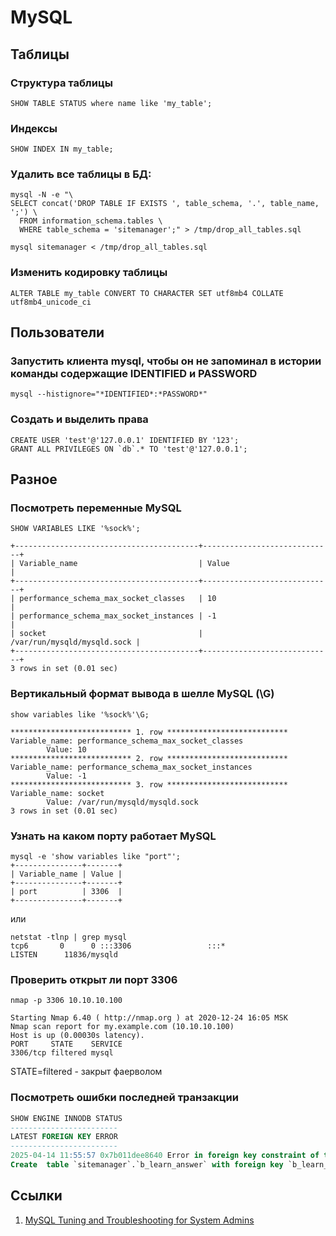 # MySQL

## Таблицы

### Структура таблицы

```mysql
SHOW TABLE STATUS where name like 'my_table';
```

### Индексы

```mysql
SHOW INDEX IN my_table;
```

### Удалить все таблицы в БД:

```shell
mysql -N -e "\
SELECT concat('DROP TABLE IF EXISTS ', table_schema, '.', table_name, ';') \
  FROM information_schema.tables \
  WHERE table_schema = 'sitemanager';" > /tmp/drop_all_tables.sql

mysql sitemanager < /tmp/drop_all_tables.sql
```

### Изменить кодировку таблицы

```mysql
ALTER TABLE my_table CONVERT TO CHARACTER SET utf8mb4 COLLATE utf8mb4_unicode_ci
```

## Пользователи

### Запустить клиента mysql, чтобы он не запоминал в истории команды содержащие IDENTIFIED и PASSWORD

```shell script
mysql --histignore="*IDENTIFIED*:*PASSWORD*"
```

### Создать и выделить права

```mysql
CREATE USER 'test'@'127.0.0.1' IDENTIFIED BY '123';
GRANT ALL PRIVILEGES ON `db`.* TO 'test'@'127.0.0.1';
```

## Разное

### Посмотреть переменные MySQL

```mysql
SHOW VARIABLES LIKE '%sock%';
```
```
+-----------------------------------------+-----------------------------+
| Variable_name                           | Value                       |
+-----------------------------------------+-----------------------------+
| performance_schema_max_socket_classes   | 10                          |
| performance_schema_max_socket_instances | -1                          |
| socket                                  | /var/run/mysqld/mysqld.sock |
+-----------------------------------------+-----------------------------+
3 rows in set (0.01 sec)
```

### Вертикальный формат вывода в шелле MySQL (\G)

```mysql
show variables like '%sock%'\G;
```
```
*************************** 1. row ***************************
Variable_name: performance_schema_max_socket_classes
        Value: 10
*************************** 2. row ***************************
Variable_name: performance_schema_max_socket_instances
        Value: -1
*************************** 3. row ***************************
Variable_name: socket
        Value: /var/run/mysqld/mysqld.sock
3 rows in set (0.01 sec)
```

### Узнать на каком порту работает MySQL

```shell script
mysql -e 'show variables like "port"';
+---------------+-------+
| Variable_name | Value |
+---------------+-------+
| port          | 3306  |
+---------------+-------+
```

или

```shell script
netstat -tlnp | grep mysql
tcp6       0      0 :::3306                 :::*                    LISTEN      11836/mysqld
```

### Проверить открыт ли порт 3306

```shell script
nmap -p 3306 10.10.10.100

Starting Nmap 6.40 ( http://nmap.org ) at 2020-12-24 16:05 MSK
Nmap scan report for my.example.com (10.10.10.100)
Host is up (0.00030s latency).
PORT     STATE    SERVICE
3306/tcp filtered mysql
```

STATE=filtered - закрыт фаерволом

### Посмотреть ошибки последней транзакции

```sql
SHOW ENGINE INNODB STATUS
------------------------
LATEST FOREIGN KEY ERROR
------------------------
2025-04-14 11:55:57 0x7b011dee8640 Error in foreign key constraint of table `sitemanager`.`b_learn_answer`:
Create  table `sitemanager`.`b_learn_answer` with foreign key `b_learn_answer_ibfk_1` constraint failed. Referenced table `sitemanager`.`b_learn_question` not found in the data dictionary.------------
```

## Ссылки

1. [MySQL Tuning and Troubleshooting for System Admins](https://www.youtube.com/watch?v=w-z7QCpnZbM)

